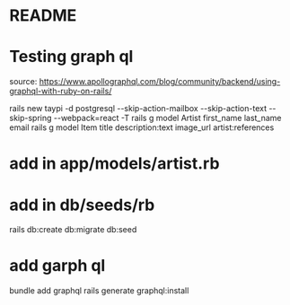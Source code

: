 # README
# Testing graph ql

source: https://www.apollographql.com/blog/community/backend/using-graphql-with-ruby-on-rails/


rails new taypi -d postgresql --skip-action-mailbox --skip-action-text --skip-spring --webpack=react -T
rails g model Artist first_name last_name email
rails g model Item title description:text image_url artist:references
# add in app/models/artist.rb
# add in  db/seeds/rb 
rails db:create db:migrate db:seed

# add garph ql
bundle add graphql 
rails generate graphql:install 
